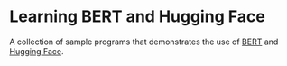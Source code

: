 # Learning BERT and Hugging Face
A collection of sample programs that demonstrates the use of [BERT](https://arxiv.org/abs/1810.04805) and [Hugging Face](https://huggingface.co).
